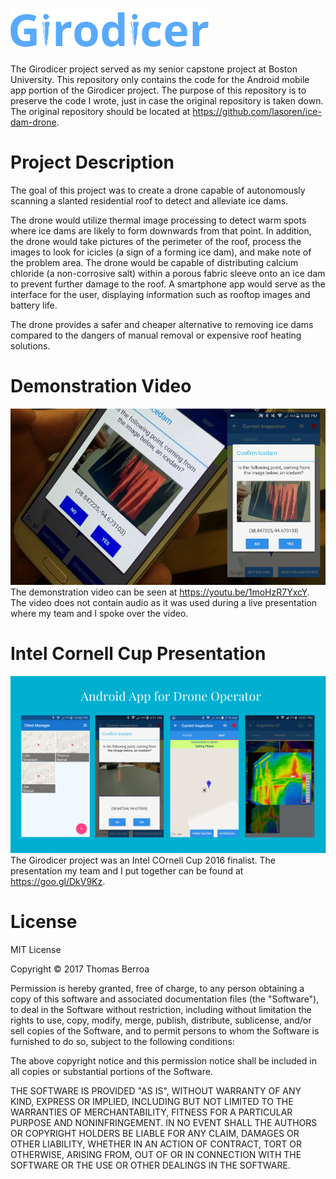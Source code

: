 # ![girodicer](GirodicerApp/app/src/main/res/drawable-hdpi/app_name.png)
The Girodicer project served as my senior capstone project at Boston University.
This repository only contains the code for the Android mobile app portion of 
the Girodicer project. The purpose of this repository is to preserve the code 
I wrote, just in case the original repository is taken down. The original 
repository should be located at https://github.com/lasoren/ice-dam-drone. 

# Project Description
The goal of this project was to create a drone capable of autonomously scanning 
a slanted residential roof to detect and alleviate ice dams.

The drone would utilize thermal image processing to detect warm spots where ice 
dams are likely to form downwards from that point. In addition, the drone would 
take pictures of the perimeter of the roof, process the images to look for icicles 
(a sign of a forming ice dam), and make note of the problem area. The drone would 
be capable of distributing calcium chloride (a non-corrosive salt) within a porous 
fabric sleeve onto an ice dam to prevent further damage to the roof. A smartphone 
app would serve as the interface for the user, displaying information such as 
rooftop images and battery life. 

The drone provides a safer and cheaper alternative to removing ice dams compared to
the dangers of manual removal or expensive roof heating solutions.

# Demonstration Video
![girodicer](assets/demo_video.png)  
The demonstration video can be seen at https://youtu.be/1moHzR7YxcY. The video
does not contain audio as it was used during a live presentation where my team
and I spoke over the video.

# Intel Cornell Cup Presentation
![girodicer](assets/presentation_slide.png)  
The Girodicer project was an Intel COrnell Cup 2016 finalist. The presentation my 
team and I put together can be found at https://goo.gl/DkV9Kz.

# License
MIT License

Copyright © 2017 Thomas Berroa

Permission is hereby granted, free of charge, to any person obtaining a copy
of this software and associated documentation files (the "Software"), to deal
in the Software without restriction, including without limitation the rights
to use, copy, modify, merge, publish, distribute, sublicense, and/or sell
copies of the Software, and to permit persons to whom the Software is
furnished to do so, subject to the following conditions:

The above copyright notice and this permission notice shall be included in all
copies or substantial portions of the Software.

THE SOFTWARE IS PROVIDED "AS IS", WITHOUT WARRANTY OF ANY KIND, EXPRESS OR
IMPLIED, INCLUDING BUT NOT LIMITED TO THE WARRANTIES OF MERCHANTABILITY,
FITNESS FOR A PARTICULAR PURPOSE AND NONINFRINGEMENT. IN NO EVENT SHALL THE
AUTHORS OR COPYRIGHT HOLDERS BE LIABLE FOR ANY CLAIM, DAMAGES OR OTHER
LIABILITY, WHETHER IN AN ACTION OF CONTRACT, TORT OR OTHERWISE, ARISING FROM,
OUT OF OR IN CONNECTION WITH THE SOFTWARE OR THE USE OR OTHER DEALINGS IN THE
SOFTWARE.
